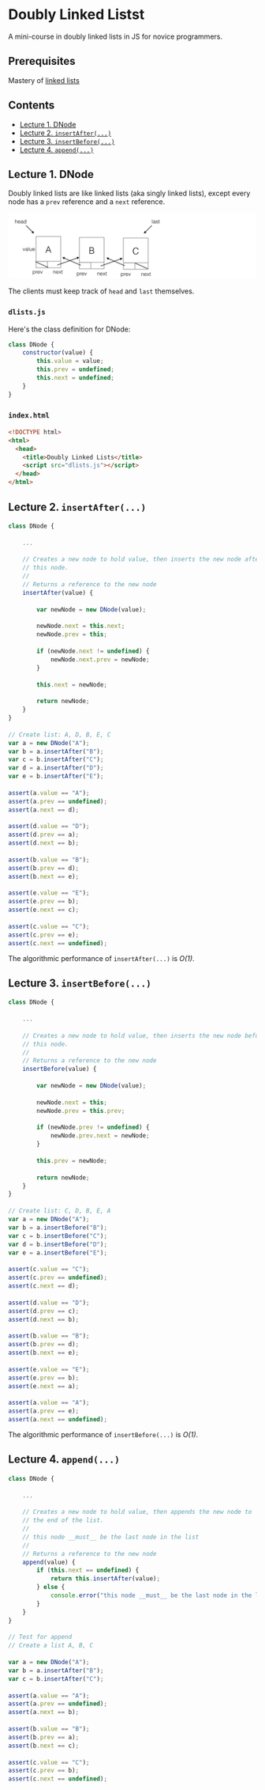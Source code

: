# Doubly Linked Listst

A mini-course in doubly linked lists in JS for novice programmers.

## Prerequisites

Mastery of [linked lists](https://github.com/mikegagnon/linked-lists/blob/master/README.md)

## Contents

- [Lecture 1. DNode](#lec1)
- [Lecture 2. `insertAfter(...)`](#lec2)
- [Lecture 3. `insertBefore(...)`](#lec3)
- [Lecture 4. `append(...)`](#lec4)

## <a name="lec1">Lecture 1. DNode</a>

Doubly linked lists are like linked lists (aka singly linked lists), except every node has a `prev` reference and a `next` reference.

<img src="dnodes.png">

The clients must keep track of `head` and `last` themselves.

### `dlists.js`

Here's the class definition for DNode:

```js
class DNode {
    constructor(value) {
        this.value = value;
        this.prev = undefined;
        this.next = undefined;
    }
}
```

### `index.html`

```html
<!DOCTYPE html>
<html>
  <head>
    <title>Doubly Linked Lists</title>
    <script src="dlists.js"></script>
  </head>
</html>
```

## <a name="lec2">Lecture 2. `insertAfter(...)`</a>

```js
class DNode {
    
    ...

    // Creates a new node to hold value, then inserts the new node after
    // this node.
    //
    // Returns a reference to the new node
    insertAfter(value) {
        
        var newNode = new DNode(value);

        newNode.next = this.next;
        newNode.prev = this;

        if (newNode.next != undefined) {
            newNode.next.prev = newNode;
        }

        this.next = newNode;

        return newNode;
    }
}

// Create list: A, D, B, E, C
var a = new DNode("A");
var b = a.insertAfter("B");
var c = b.insertAfter("C");
var d = a.insertAfter("D");
var e = b.insertAfter("E");

assert(a.value == "A");
assert(a.prev == undefined);
assert(a.next == d);

assert(d.value == "D");
assert(d.prev == a);
assert(d.next == b);

assert(b.value == "B");
assert(b.prev == d);
assert(b.next == e);

assert(e.value == "E");
assert(e.prev == b);
assert(e.next == c);

assert(c.value == "C");
assert(c.prev == e);
assert(c.next == undefined);
```

The algorithmic performance of `insertAfter(...)` is *O(1)*.

## <a name="lec3">Lecture 3. `insertBefore(...)`</a>

```js
class DNode {
    
    ...
    
    // Creates a new node to hold value, then inserts the new node before
    // this node.
    //
    // Returns a reference to the new node
    insertBefore(value) {

        var newNode = new DNode(value);

        newNode.next = this;
        newNode.prev = this.prev;

        if (newNode.prev != undefined) {
            newNode.prev.next = newNode;
        }

        this.prev = newNode;

        return newNode;
    }
}

// Create list: C, D, B, E, A
var a = new DNode("A");
var b = a.insertBefore("B");
var c = b.insertBefore("C");
var d = b.insertBefore("D");
var e = a.insertBefore("E");

assert(c.value == "C");
assert(c.prev == undefined);
assert(c.next == d);

assert(d.value == "D");
assert(d.prev == c);
assert(d.next == b);

assert(b.value == "B");
assert(b.prev == d);
assert(b.next == e);

assert(e.value == "E");
assert(e.prev == b);
assert(e.next == a);

assert(a.value == "A");
assert(a.prev == e);
assert(a.next == undefined);
```

The algorithmic performance of `insertBefore(...)` is *O(1)*.

## <a name="lec4">Lecture 4. `append(...)`</a>

```js
class DNode {
    
    ...
    
    // Creates a new node to hold value, then appends the new node to 
    // the end of the list.
    //
    // this node __must__ be the last node in the list
    // 
    // Returns a reference to the new node
    append(value) {
        if (this.next == undefined) {
            return this.insertAfter(value);
        } else {
            console.error("this node __must__ be the last node in the list");
        }
    }
}

// Test for append
// Create a list A, B, C

var a = new DNode("A");
var b = a.insertAfter("B");
var c = b.insertAfter("C");

assert(a.value == "A");
assert(a.prev == undefined);
assert(a.next == b);

assert(b.value == "B");
assert(b.prev == a);
assert(b.next == c);

assert(c.value == "C");
assert(c.prev == b);
assert(c.next == undefined);
```
